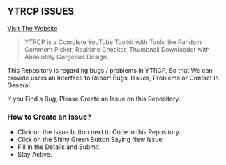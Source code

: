 ## YTRCP ISSUES

<a href="https://ytrcp.co">Visit The Website</a>

> YTRCP is a Complete YouTube Toolkit with Tools like Random Comment Picker, Realtime Checker, Thumbnail Downloader with Absolutely Gorgeous Design.

This Repository is regarding bugs / problems in YTRCP, So that We can provide users an Interface to Report Bugs, Issues, Problems or Contact In General.

If you Find a Bug, Please Create an Issue on this Repository.

### How to Create an Issue?

- Click on the Issue button next to Code in this Repository.
- Click on the Shiny Green Button Saying New Issue.
- Fill in the Details and Submit.
- Stay Active.
